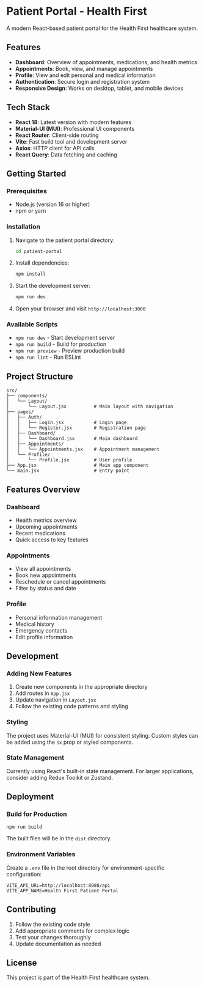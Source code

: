 # Patient Portal - Health First

A modern React-based patient portal for the Health First healthcare system.

## Features

- **Dashboard**: Overview of appointments, medications, and health metrics
- **Appointments**: Book, view, and manage appointments
- **Profile**: View and edit personal and medical information
- **Authentication**: Secure login and registration system
- **Responsive Design**: Works on desktop, tablet, and mobile devices

## Tech Stack

- **React 18**: Latest version with modern features
- **Material-UI (MUI)**: Professional UI components
- **React Router**: Client-side routing
- **Vite**: Fast build tool and development server
- **Axios**: HTTP client for API calls
- **React Query**: Data fetching and caching

## Getting Started

### Prerequisites

- Node.js (version 16 or higher)
- npm or yarn

### Installation

1. Navigate to the patient portal directory:
   ```bash
   cd patient-portal
   ```

2. Install dependencies:
   ```bash
   npm install
   ```

3. Start the development server:
   ```bash
   npm run dev
   ```

4. Open your browser and visit `http://localhost:3000`

### Available Scripts

- `npm run dev` - Start development server
- `npm run build` - Build for production
- `npm run preview` - Preview production build
- `npm run lint` - Run ESLint

## Project Structure

```
src/
├── components/
│   └── Layout/
│       └── Layout.jsx          # Main layout with navigation
├── pages/
│   ├── Auth/
│   │   ├── Login.jsx           # Login page
│   │   └── Register.jsx        # Registration page
│   ├── Dashboard/
│   │   └── Dashboard.jsx       # Main dashboard
│   ├── Appointments/
│   │   └── Appointments.jsx    # Appointment management
│   └── Profile/
│       └── Profile.jsx         # User profile
├── App.jsx                     # Main app component
└── main.jsx                    # Entry point
```

## Features Overview

### Dashboard
- Health metrics overview
- Upcoming appointments
- Recent medications
- Quick access to key features

### Appointments
- View all appointments
- Book new appointments
- Reschedule or cancel appointments
- Filter by status and date

### Profile
- Personal information management
- Medical history
- Emergency contacts
- Edit profile information

## Development

### Adding New Features

1. Create new components in the appropriate directory
2. Add routes in `App.jsx`
3. Update navigation in `Layout.jsx`
4. Follow the existing code patterns and styling

### Styling

The project uses Material-UI (MUI) for consistent styling. Custom styles can be added using the `sx` prop or styled components.

### State Management

Currently using React's built-in state management. For larger applications, consider adding Redux Toolkit or Zustand.

## Deployment

### Build for Production

```bash
npm run build
```

The built files will be in the `dist` directory.

### Environment Variables

Create a `.env` file in the root directory for environment-specific configuration:

```env
VITE_API_URL=http://localhost:8080/api
VITE_APP_NAME=Health First Patient Portal
```

## Contributing

1. Follow the existing code style
2. Add appropriate comments for complex logic
3. Test your changes thoroughly
4. Update documentation as needed

## License

This project is part of the Health First healthcare system. 